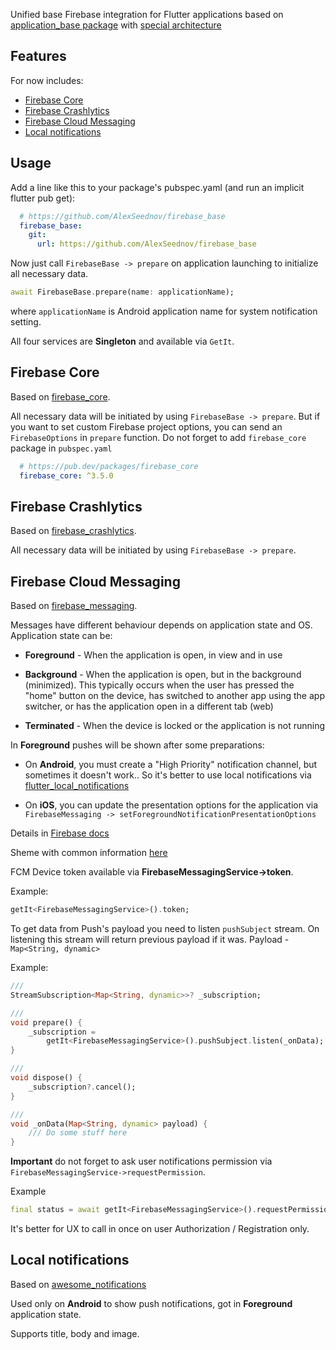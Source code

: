 <!--
This README describes the package. If you publish this package to pub.dev,
this README's contents appear on the landing page for your package.

For information about how to write a good package README, see the guide for
[writing package pages](https://dart.dev/guides/libraries/writing-package-pages).

For general information about developing packages, see the Dart guide for
[creating packages](https://dart.dev/guides/libraries/create-library-packages)
and the Flutter guide for
[developing packages and plugins](https://flutter.dev/developing-packages).
-->

Unified base Firebase integration for Flutter applications based on 
[application_base package](https://github.com/AlexSeednov/application_base)
with 
[special architecture](https://miro.com/app/board/uXjVNJVBM3o=/?share_link_id=771428578014)

## Features

For now includes:
* [Firebase Core](#firebase-core)
* [Firebase Crashlytics](#firebase-crashlytics)
* [Firebase Cloud Messaging](#firebase-cloud-messaging)
* [Local notifications](#local-notifications)

## Usage

Add a line like this to your package's pubspec.yaml (and run an implicit 
flutter pub get):

```yaml
  # https://github.com/AlexSeednov/firebase_base
  firebase_base:
    git:
      url: https://github.com/AlexSeednov/firebase_base
```

Now just call `FirebaseBase -> prepare` on application launching to initialize 
all necessary data.

```dart
await FirebaseBase.prepare(name: applicationName);
```
where `applicationName` is Android application name for system notification setting.

All four services are **Singleton** and available via `GetIt`.

## Firebase Core

Based on [firebase_core](https://pub.dev/packages/firebase_core).

All necessary data will be initiated by using `FirebaseBase -> prepare`. 
But if you want to set custom Firebase project options, you can send an 
`FirebaseOptions` in `prepare` function. Do not forget to add 
`firebase_core` package in `pubspec.yaml`

```yaml
  # https://pub.dev/packages/firebase_core
  firebase_core: ^3.5.0
```

## Firebase Crashlytics

Based on [firebase_crashlytics](https://pub.dev/packages/firebase_crashlytics).

All necessary data will be initiated by using `FirebaseBase -> prepare`. 

## Firebase Cloud Messaging

Based on [firebase_messaging](https://pub.dev/packages/firebase_messaging).

Messages have different behaviour depends on application state and OS.
Application state can be:

* **Foreground** - When the application is open, in view and in use

* **Background** - When the application is open, but in the background 
(minimized). This typically occurs when the user has pressed the "home" 
button on the device, has switched to another app using the app switcher, 
or has the application open in a different tab (web)

* **Terminated** - When the device is locked or the application is not running

In **Foreground** pushes will be shown after some preparations:

* On **Android**, you must create a "High Priority" notification channel,
but sometimes it doesn't work.. So it's better to use local notifications via
[flutter_local_notifications](https://pub.dev/packages/flutter_local_notifications)

* On **iOS**, you can update the presentation options for the application via 
`FirebaseMessaging -> setForegroundNotificationPresentationOptions`

Details in [Firebase docs](https://firebase.google.com/docs/cloud-messaging/flutter/receive)

Sheme with common information [here](https://user-images.githubusercontent.com/40064496/197368144-7bfcee7e-644a-4bdc-80f1-b4d38c2eaaff.png)

FCM Device token available via **FirebaseMessagingService->token**.

Example:

```dart
getIt<FirebaseMessagingService>().token;
```

To get data from Push's payload you need to listen `pushSubject` stream. 
On listening this stream will return previous payload if it was.
Payload - `Map<String, dynamic>`

Example:

```dart
///
StreamSubscription<Map<String, dynamic>>? _subscription;

///
void prepare() {
    _subscription =
        getIt<FirebaseMessagingService>().pushSubject.listen(_onData);
}

///
void dispose() {
    _subscription?.cancel();
}

///
void _onData(Map<String, dynamic> payload) {
    /// Do some stuff here
}
```

**Important** do not forget to ask user notifications permission via
`FirebaseMessagingService->requestPermission`.

Example

```dart
final status = await getIt<FirebaseMessagingService>().requestPermission();
```

It's better for UX to call in once on user Authorization / Registration only.


## Local notifications

Based on [awesome_notifications](https://pub.dev/packages/awesome_notifications)

Used only on **Android** to show push notifications, got in **Foreground** 
application state.

Supports title, body and image.

